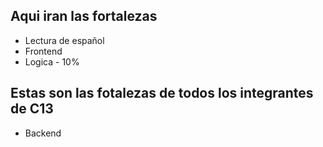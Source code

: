 ## Aqui iran las fortalezas 

- Lectura de español
- Frontend
- Logica - 10%
## Estas son las fotalezas de todos los integrantes de C13

- Backend
